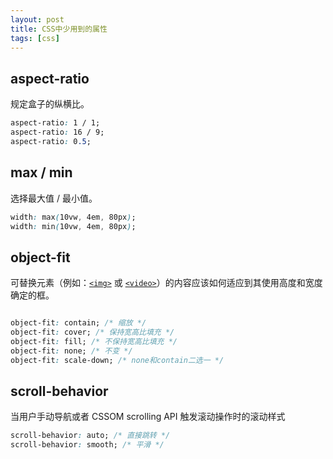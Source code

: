```yaml
---
layout: post
title: CSS中少用到的属性
tags: [css]
---
```


## aspect-ratio

规定盒子的纵横比。

```css
aspect-ratio: 1 / 1;
aspect-ratio: 16 / 9;
aspect-ratio: 0.5;
```

## max / min

选择最大值 / 最小值。

```css
width: max(10vw, 4em, 80px);
width: min(10vw, 4em, 80px);
```

## object-fit

可替换元素（例如：[`<img>`](https://developer.mozilla.org/zh-CN/docs/Web/HTML/Element/img) 或 [`<video>`](https://developer.mozilla.org/zh-CN/docs/Web/HTML/Element/video)）的内容应该如何适应到其使用高度和宽度确定的框。

```css

object-fit: contain; /* 缩放 */
object-fit: cover; /* 保持宽高比填充 */
object-fit: fill; /* 不保持宽高比填充 */
object-fit: none; /* 不变 */
object-fit: scale-down; /* none和contain二选一 */
```

## scroll-behavior

当用户手动导航或者 CSSOM scrolling API 触发滚动操作时的滚动样式

```css
scroll-behavior: auto; /* 直接跳转 */
scroll-behavior: smooth; /* 平滑 */
```

